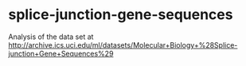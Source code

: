 splice-junction-gene-sequences
==============================

Analysis of the data set at http://archive.ics.uci.edu/ml/datasets/Molecular+Biology+%28Splice-junction+Gene+Sequences%29
